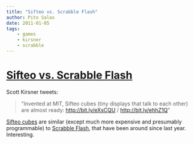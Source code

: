```yaml
---
title: "Sifteo vs. Scrabble Flash"
author: Pito Salas
date: 2011-01-05
tags:
    - games
    - kirsner
    - scrabble
---
```

# [Sifteo vs. Scrabble Flash](None)




Scott Kirsner tweets:

> "Invented at MIT, Sifteo cubes (tiny displays that talk to each other) are
> almost ready: http://bit.ly/eXsCQU / http://bit.ly/ehhZ1Q"

[Sifteo cubes](<https://www.sifteo.com/games/wordplay>) are similar (except
much more expensive and presumably programmable) to [Scrabble
Flash](<http://www.hasbro.com/scrabble/en_US/shop/details.cfm?guid=1584D8B3-19B9-F369-10D2-0A943216A214&product_id=27312&src=endeca>),
that have been around since last year. Interesting.


